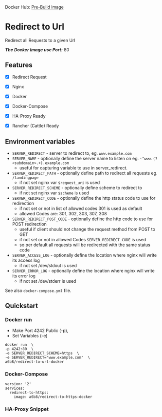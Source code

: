 Docker Hub: [Pre-Build Image](https://hub.docker.com/r/a6b8/redirect-to-url-docker/)

# Redirect to Url
Redirect all Requests to a given Url

***The Docker Image use Port:*** 80

## Features
- [x] Redirect Request
- [x] Nginx
- [x] Docker
- [x] Docker-Compose
- [x] HA-Proxy Ready
- [x] Rancher (Cattle) Ready


## Environment variables

- `SERVER_REDIRECT` - server to redirect to, eg. `www.example.com`
- `SERVER_NAME` - optionally define the server name to listen on eg. `~^www.(?<subdomain>.+).example.com`
   - useful for capturing variable to use in server_redirect. 
- `SERVER_REDIRECT_PATH` - optionally define path to redirect all requests eg. `/landingpage`
   - if not set nginx var `$request_uri` is used
- `SERVER_REDIRECT_SCHEME` - optionally define scheme to redirect to 
   - if not set nginx var `$scheme` is used
- `SERVER_REDIRECT_CODE` - optionally define the http status code to use for redirection
   - if not set or not in list of allowed codes 301 is used as default
   - allowed Codes are: 301, 302, 303, 307, 308
 - `SERVER_REDIRECT_POST_CODE` - optionally define the http code to use for POST redirection
    - useful if client should not change the request method from POST to GET
    - if not set or not in allowed Codes `SERVER_REDIRECT_CODE` is used
    - so per default all requests will be redirected with the same status code
- `SERVER_ACCESS_LOG` - optionally define the location where nginx will write its access log
   - if not set /dev/stdout is used
- `SERVER_ERROR_LOG` - optionally define the location where nginx will write its error log
   - if not set /dev/stderr is used

See also `docker-compose.yml` file.


## Quickstart
### Docker run
- Make Port 4242 Public (-p),
- Set Variables (-e)
```
docker run  \
-p 4242:80  \
-e SERVER_REDIRECT_SCHEME=https  \
-e SERVER_REDIRECT="www.example.com"  \
a6b8/redirect-to-url-docker
```

### Docker-Compose
```
version: '2'
services:
  redirect-to-https:
    image: a6b8/redirect-to-https-docker
```

### HA-Proxy Snippet
```

```

